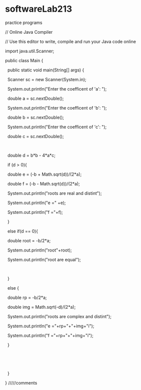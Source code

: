 # softwareLab213

practice programs



// Online Java Compiler

// Use this editor to write, compile and run your Java code online

import java.util.Scanner;

public class Main {

&nbsp;   public static void main(String\[] args) {

&nbsp;       Scanner sc = new Scanner(System.in);

&nbsp;       System.out.println("Enter the coefficent of 'a':  ");

&nbsp;       double a = sc.nextDouble();

&nbsp;       System.out.println("Enter the coefficent of 'b':  ");

&nbsp;       double b = sc.nextDouble();

&nbsp;       System.out.println("Enter the coefficent of 'c':  ");

&nbsp;       double c = sc.nextDouble();

&nbsp;       

&nbsp;       double d = b\*b - 4\*a\*c;

&nbsp;       if (d > 0){

&nbsp;           double e = (-b + Math.sqrt(d))/(2\*a);

&nbsp;           double f = (-b - Math.sqrt(d))/(2\*a);

&nbsp;           System.out.println("roots are real and distint");

&nbsp;           System.out.println("e =" +e);

&nbsp;           System.out.println("f ="+f);





&nbsp;       }

&nbsp;       else if(d == 0){

&nbsp;           double root = -b/2\*a;

&nbsp;           System.out.println("root"+root);

&nbsp;           System.out.println("root are equal");

&nbsp;           

&nbsp;       }

&nbsp;       else {

&nbsp;           double rp = -b/2\*a;

&nbsp;           double img = Math.sqrt(-d)/(2\*a);

&nbsp;           System.out.println("roots are complex and distint");

&nbsp;           System.out.println("e ="+rp+"+"+img+"i");

&nbsp;           System.out.println("f ="+rp+"+"+img+"i");



&nbsp;       }

&nbsp;       



&nbsp;       

&nbsp;   }

}
/////comments
